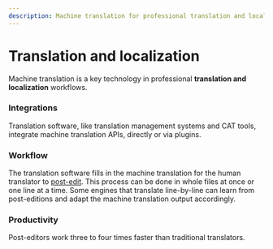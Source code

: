 ```yaml
---
description: Machine translation for professional translation and localization
---
```


# Translation and localization

Machine translation is a key technology in professional **translation and localization** workflows.

### Integrations

Translation software, like translation management systems and CAT tools, integrate machine translation APIs, directly or via plugins.

### Workflow

The translation software fills in the machine translation for the human translator to [post-edit](/applications/post-edition.md). This process can be done in whole files at once or one line at a time. Some engines that translate line-by-line can learn from post-editions and adapt the machine translation output accordingly.

### Productivity

Post-editors work three to four times faster than traditional translators.
